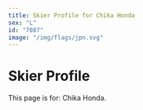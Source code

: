 ```yaml
---
title: Skier Profile for Chika Honda
sex: "L"
id: "7087"
image: "/img/flags/jpn.svg" 
---
```


# Skier Profile

This page is for: Chika Honda.
    